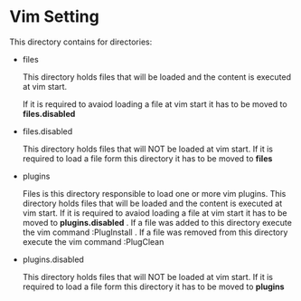 # Vim Setting

This directory contains for directories:

* files

    This directory holds files that will be loaded and the content is
    executed at vim start.

    If it is required to avaiod loading a file at vim start it has to
    be moved to **files.disabled**

* files.disabled

    This directory holds files that will NOT be loaded at vim start.
    If it is required to load a file form this directory it has to be
    moved to **files**

* plugins

    Files is this directory responsible to load one or more vim 
    plugins.
    This directory holds files that will be loaded and the content is
    executed at vim start.
    If it is required to avaiod loading a file at vim start it has to
    be moved to **plugins.disabled** . If a file was added to this 
    directory execute the vim command :PlugInstall . If a file was 
    removed from this directory execute the vim command :PlugClean

* plugins.disabled

    This directory holds files that will NOT be loaded at vim start.
    If it is required to load a file form this directory it has to be
    moved to **plugins**

